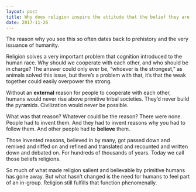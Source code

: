 ```yaml
---
layout: post
title: Why does religion inspire the attitude that the belief they are following is the only correct one, and every one else is wrong?
date: 2017-11-26
---
```


<p>The reason why you see this so often dates back to prehistory and the very issuance of humanity.</p><p>Religion solves a very important problem that cognition introduced to the human race. Why should we cooperate with each other, and who should be in charge? The answer could only ever be, “whoever is the strongest,” as animals solved this issue, but there’s a problem with that, it’s that the weak together could easily overpower the strong.</p><p>Without an <b>external</b> reason for people to cooperate with each other, humans would never rise above primitive tribal societies. They’d never build the pyramids. Civilization would never be possible.</p><p>What was that reason? Whatever could be the reason? There were none. People had to invent them. And they had to invent reasons why you had to follow them. And other people had to <b>believe</b> them.</p><p>Those invented reasons, believed in by many, got passed down and remixed and riffed on and refined and translated and recounted and written down and debated on. For hundreds of thousands of years. Today we call those beliefs religions.</p><p>So much of what made religion salient and believable by primitive humans has gone away. But what hasn’t changed is the need for humans to feel part of an in-group. Religion still fulfills that function phenomenally.</p>
